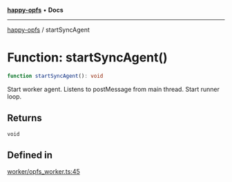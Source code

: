 [**happy-opfs**](../README.md) • **Docs**

***

[happy-opfs](../README.md) / startSyncAgent

# Function: startSyncAgent()

```ts
function startSyncAgent(): void
```

Start worker agent.
Listens to postMessage from main thread.
Start runner loop.

## Returns

`void`

## Defined in

[worker/opfs\_worker.ts:45](https://github.com/JiangJie/happy-opfs/blob/41bfb9280ee562c4a8708809308f96d116edb112/src/worker/opfs_worker.ts#L45)
